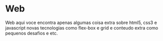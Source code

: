 # Web
 Web aqui voce encontra apenas algumas coisa extra sobre html5, css3 e javascript
 novas tecnologias como flex-box e grid
 e conteudo extra como pequenos desafios e etc.
